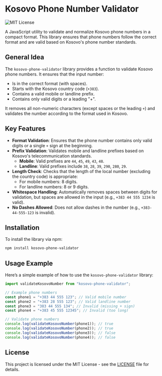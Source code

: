 # Kosovo Phone Number Validator

![MIT License](https://img.shields.io/badge/license-MIT-blue.svg)

A JavaScript utility to validate and normalize Kosovo phone numbers in a compact format. This library ensures that phone numbers follow the correct format and are valid based on Kosovo's phone number standards.

## General Idea

The `kosovo-phone-validator` library provides a function to validate Kosovo phone numbers. It ensures that the input number:

- Is in the correct format (with spaces).
- Starts with the Kosovo country code (`+383`).
- Contains a valid mobile or landline prefix.
- Contains only valid digits or a leading "+".

It removes all non-numeric characters (except spaces or the leading `+`) and validates the number according to the format used in Kosovo.

## Key Features

- **Format Validation**: Ensures that the phone number contains only valid digits or a single `+` sign at the beginning.
- **Prefix Validation**: Validates mobile and landline prefixes based on Kosovo's telecommunication standards.
  - **Mobile**: Valid prefixes are `44`, `45`, `49`, `43`, `48`.
  - **Landline**: Valid prefixes include `38`, `28`, `39`, `290`, `280`, `29`.
- **Length Check**: Checks that the length of the local number (excluding the country code) is appropriate:
  - For mobile numbers: 8 digits.
  - For landline numbers: 8 or 9 digits.
- **Whitespace Handling**: Automatically removes spaces between digits for validation, but spaces are allowed in the input (e.g., `+383 44 555 1234` is valid).
- **No Dashes Allowed**: Does not allow dashes in the number (e.g., `+383-44-555-123` is invalid).

## Installation

To install the library via npm:

```bash
npm install kosovo-phone-validator
```

## Usage Example

Here’s a simple example of how to use the `kosovo-phone-validator` library:

```javascript
import validateKosovoNumber from "kosovo-phone-validator";

// Example phone numbers
const phone1 = "+383 44 555 123"; // Valid mobile number
const phone2 = "+383 28 555 123"; // Valid landline number
const phone3 = "383 44 555 134"; // Invalid (missing + sign)
const phone4 = "+383 45 555 12345"; // Invalid (too long)

// Validate phone numbers
console.log(validateKosovoNumber(phone1)); // true
console.log(validateKosovoNumber(phone2)); // true
console.log(validateKosovoNumber(phone3)); // false
console.log(validateKosovoNumber(phone4)); // false
```

## License

This project is licensed under the MIT License - see the [LICENSE](LICENSE) file for details.
